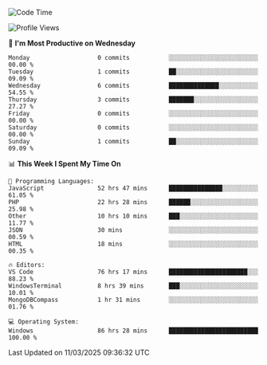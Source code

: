 <!--START_SECTION:waka-->
![Code Time](http://img.shields.io/badge/Code%20Time-4%2C342%20hrs%2027%20mins-blue)

![Profile Views](http://img.shields.io/badge/Profile%20Views-0-blue)

📅 **I'm Most Productive on Wednesday** 

```text
Monday                   0 commits           ░░░░░░░░░░░░░░░░░░░░░░░░░   00.00 % 
Tuesday                  1 commits           ██░░░░░░░░░░░░░░░░░░░░░░░   09.09 % 
Wednesday                6 commits           ██████████████░░░░░░░░░░░   54.55 % 
Thursday                 3 commits           ███████░░░░░░░░░░░░░░░░░░   27.27 % 
Friday                   0 commits           ░░░░░░░░░░░░░░░░░░░░░░░░░   00.00 % 
Saturday                 0 commits           ░░░░░░░░░░░░░░░░░░░░░░░░░   00.00 % 
Sunday                   1 commits           ██░░░░░░░░░░░░░░░░░░░░░░░   09.09 % 
```


📊 **This Week I Spent My Time On** 

```text
💬 Programming Languages: 
JavaScript               52 hrs 47 mins      ███████████████░░░░░░░░░░   61.05 % 
PHP                      22 hrs 28 mins      ██████░░░░░░░░░░░░░░░░░░░   25.98 % 
Other                    10 hrs 10 mins      ███░░░░░░░░░░░░░░░░░░░░░░   11.77 % 
JSON                     30 mins             ░░░░░░░░░░░░░░░░░░░░░░░░░   00.59 % 
HTML                     18 mins             ░░░░░░░░░░░░░░░░░░░░░░░░░   00.35 % 

🔥 Editors: 
VS Code                  76 hrs 17 mins      ██████████████████████░░░   88.23 % 
WindowsTerminal          8 hrs 39 mins       ███░░░░░░░░░░░░░░░░░░░░░░   10.01 % 
MongoDBCompass           1 hr 31 mins        ░░░░░░░░░░░░░░░░░░░░░░░░░   01.76 % 

💻 Operating System: 
Windows                  86 hrs 28 mins      █████████████████████████   100.00 % 
```


 Last Updated on 11/03/2025 09:36:32 UTC
<!--END_SECTION:waka-->
